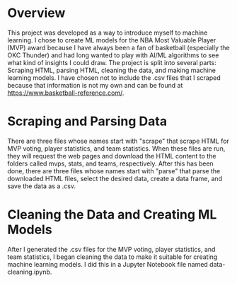 # Overview
This project was developed as a way to introduce myself to machine learning. I chose to create ML models for the NBA Most Valuable Player (MVP) award because I have always been a fan of basketball (especially the OKC Thunder) and had long wanted to play with AI/ML algorithms to see what kind of insights I could draw. The project is split into several parts: Scraping HTML, parsing HTML, cleaning the data, and making machine learning models. I have chosen not to include the .csv files that I scraped because that information is not my own and can be found at https://www.basketball-reference.com/.

# Scraping and Parsing Data
There are three files whose names start with "scrape" that scrape HTML for MVP voting, player statistics, and team statistics. When these files are run, they will request the web pages and download the HTML content to the folders called mvps, stats, and teams, respectively. After this has been done, there are three files whose names start with "parse" that parse the downloaded HTML files, select the desired data, create a data frame, and save the data as a .csv.

# Cleaning the Data and Creating ML Models
After I generated the .csv files for the MVP voting, player statistics, and team statistics, I began cleaning the data to make it suitable for creating machine learning models. I did this in a Jupyter Notebook file named data-cleaning.ipynb. 
